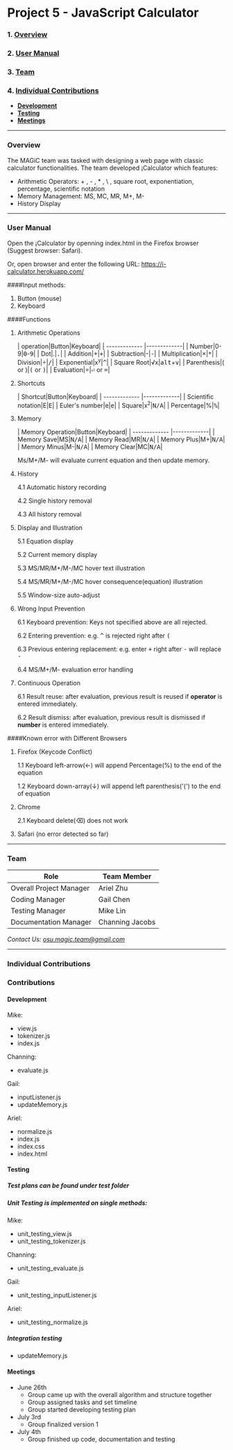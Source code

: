 # Project 5 - JavaScript Calculator
### 1. [Overview](#overview)
### 2. [User Manual](#user-manual)
### 3. [Team](#team)
### 4. [Individual Contributions](#individual-contributions)
  * **[Development](#development)**
  * **[Testing](#testing)**
  * **[Meetings](#meetings)**

***

### Overview

The MAGiC team was tasked with designing a web page with classic calculator functionalities. The team developed ¡Calculator which features:
  *  Arithmetic Operators: + , - , * , \ , square root, exponentiation, percentage, scientific notation
  *  Memory Management: MS, MC, MR, M+, M-
  *  History Display

***

### User Manual
Open the ¡Calculator by openning index.html in the Firefox browser (Suggest browser: Safari).

Or, open browser and enter the following URL: https://i-calculator.herokuapp.com/

####Input methods:
1. Button (mouse)
2. Keyboard

####Functions
1. Arithmetic Operations

	| operation|Button|Keyboard|
	| ------------- |-------------|
	| Number|0-9|<kbd>0</kbd>-<kbd>9</kbd>|
	| Dot|.|<kbd>.</kbd>|
	| Addition|+|<kbd>+</kbd>|
	| Subtraction|-|<kbd>-</kbd>|
	| Multiplication|×|<kbd>*</kbd>|
	| Division|÷|<kbd>/</kbd>|
	| Exponential|x<sup>y</sup>|<kbd>^</kbd>|
	| Square Root|√x|<kbd>alt</kbd>+<kbd>v</kbd>|
	| Parenthesis|( or )|<kbd>(</kbd> or <kbd>)</kbd>|
	| Evaluation|=|<kbd>⏎</kbd> or <kbd>=</kbd>|
2. Shortcuts

	| Shortcut|Button|Keyboard|
	| ------------- |-------------|
	| Scientific notation|E|<kbd>E</kbd>|
	| Euler's number|e|<kbd>e</kbd>|
	| Square|x<sup>2</sup>|<kbd>N/A</kbd>|
	| Percentage|%|<kbd>%</kbd>|
3. Memory

	| Memory Operation|Button|Keyboard|
	| ------------- |-------------|
	| Memory Save|MS|<kbd>N/A</kbd>|
	| Memory Read|MR|<kbd>N/A</kbd>|
	| Memory Plus|M+|<kbd>N/A</kbd>|
	| Memory Minus|M-|<kbd>N/A</kbd>|
	| Memory Clear|MC|<kbd>N/A</kbd>|
	
	Ms/M+/M- will evaluate current equation and then update memory.
4. History

	4.1 Automatic history recording
	
	4.2 Single history removal
	
	4.3 All history removal
5. Display and Illustration

	5.1 Equation display
	
	5.2 Current memory display
	
	5.3 MS/MR/M+/M-/MC hover text illustration
	
	5.4 MS/MR/M+/M-/MC hover consequence(equation) illustration
	
	5.5 Window-size auto-adjust
6. Wrong Input Prevention

	6.1 Keyboard prevention: Keys not specified above are all rejected.
	
	6.2 Entering prevention: e.g. <kbd>^</kbd> is rejected right after <kbd>(</kbd>
	
	6.3 Previous entering replacement: e.g. enter <kbd>+</kbd> right after <kbd>-</kbd> will replace <kbd>-</kbd>
	
	6.4 MS/M+/M- evaluation error handling
	
7. Continuous Operation

	6.1 Result reuse: after evaluation, previous result is reused if <b>operator</b> is entered immediately.
	
	6.2 Result dismiss: after evaluation, previous result is dismissed if <b>number</b> is entered immediately.


####Known error with Different Browsers
1. Firefox (Keycode Conflict)

	1.1 Keyboard left-arrow(←) will append Percentage(%) to the end of the equation
	
	1.2 Keyboard down-array(↓) will append left parenthesis('(') to the end of equation
2. Chrome
	
	2.1 Keyboard delete(⌫) does not work
3. Safari (no error detected so far)


***

### Team

| Role|Team Member|
| ------------- |-------------|
| Overall Project Manager|  Ariel Zhu |
|Coding Manager|Gail Chen|
|Testing Manager|Mike Lin|
|Documentation Manager| Channing Jacobs|

*Contact Us: osu.magic.team@gmail.com*

***

### Individual Contributions

### Contributions

#### Development
Mike:
* view.js
* tokenizer.js
* index.js

Channing:
* evaluate.js

Gail:
* inputListener.js
* updateMemory.js


Ariel:
* normalize.js
* index.js
* index.css
* index.html

#### Testing
##### Test plans can be found under test folder
##### Unit Testing is implemented on single methods:
Mike:
* unit_testing_view.js
* unit_testing_tokenizer.js

Channing:
* unit_testing_evaluate.js

Gail:
* unit_testing_inputListener.js


Ariel:
* unit_testing_normalize.js

##### Integration testing
* updateMemory.js

#### Meetings

* June 26th
  * Group came up with the overall algorithm and structure together
  * Group assigned tasks and set timeline
  * Group started developing testing plan
* July 3rd
  * Group finalized version 1
* July 4th
  * Group finished up code, documentation and testing
